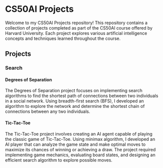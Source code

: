 # CS50AI Projects

Welcome to my CS50AI Projects repository! This repository contains a collection of projects completed as part of the CS50AI course offered by Harvard University. Each project explores various artificial intelligence concepts and techniques learned throughout the course.

## Projects

### Search

#### Degrees of Separation
The Degrees of Separation project focuses on implementing search algorithms to find the shortest path of connections between two individuals in a social network. Using breadth-first search (BFS), I developed an algorithm to explore the network and determine the shortest chain of connections between any two individuals.

#### Tic-Tac-Toe
The Tic-Tac-Toe project involves creating an AI agent capable of playing the classic game of Tic-Tac-Toe. Using minimax algorithm, I developed an AI player that can analyze the game state and make optimal moves to maximize its chances of winning or achieving a draw. The project required implementing game mechanics, evaluating board states, and designing an efficient search algorithm to explore possible moves.

